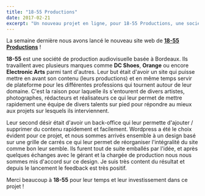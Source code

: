 ```yaml
---
title: "18-55 Productions"
date: 2017-02-21
excerpt: "Un nouveau projet en ligne, pour 18-55 Productions, une société de production audiovisuelle."
---
```

La semaine dernière nous avons lancé le nouveau site web de **[18-55 Productions](http://18-55.fr)** !

**18-55** est une société de production audiovisuelle basée à Bordeaux. Ils travaillent avec plusieurs marques comme **DC Shoes**, **Orange** ou encore **Electronic Arts** parmi tant d'autres. Leur but était d'avoir un site qui puisse mettre en avant son contenu (leurs productions) et en même temps servir de plateforme pour les différentes professions qui tournent autour de leur domaine. C'est la raison pour laquelle ils s'entourent de divers artistes, photographes, rédacteurs et réalisateurs ce qui leur permet de mettre rapidement une équipe de divers talents sur pied pour répondre au mieux aux projets sur lesquels ils interviennent.

Leur second désir était d'avoir un back-office qui leur permette d'ajouter / supprimer du contenu rapidement et facilement. Wordpress a été le choix évident pour ce projet, et nous sommes arrivés ensemble à un design basé sur une grille de carrés ce qui leur permet de réorganiser l'intégralité du site comme bon leur semble. Ils furent tout de suite emballés par l'idée, et après quelques échanges avec le gérant et la chargée de production nous nous sommes mis d'accord sur ce design. Je suis très content du résultat et depuis le lancement le feedback est très positif.

Merci beaucoup à **18-55** pour leur temps et leur investissement dans ce projet !
